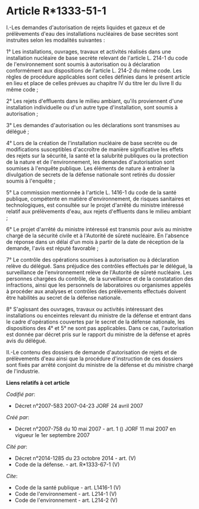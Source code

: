 # Article R*1333-51-1

I.-Les demandes d'autorisation de rejets liquides et gazeux et de prélèvements d'eau des installations nucléaires de base
secrètes sont instruites selon les modalités suivantes : 

1° Les installations, ouvrages, travaux et activités réalisés dans une installation nucléaire de base secrète relevant de
l'article L. 214-1 du code de l'environnement sont soumis à autorisation ou à déclaration conformément aux dispositions de
l'article L. 214-2 du même code. Les règles de procédure applicables sont celles définies dans le présent article en lieu et
place de celles prévues au chapitre IV du titre Ier du livre II du même code ; 

2° Les rejets d'effluents dans le milieu ambiant, qu'ils proviennent d'une installation individuelle ou d'un autre type
d'installation, sont soumis à autorisation ; 

3° Les demandes d'autorisation ou les déclarations sont transmises au délégué ; 

4° Lors de la création de l'installation nucléaire de base secrète ou de modifications susceptibles d'accroître de manière
significative les effets des rejets sur la sécurité, la santé et la salubrité publiques ou la protection de la nature et de
l'environnement, les demandes d'autorisation sont soumises à l'enquête publique. Les éléments de nature à entraîner la
divulgation de secrets de la défense nationale sont retirés du dossier soumis à l'enquête ; 

5° La commission mentionnée à l'article L. 1416-1 du code de la santé publique, compétente en matière d'environnement, de
risques sanitaires et technologiques, est consultée sur le projet d'arrêté du ministre intéressé relatif aux prélèvements
d'eau, aux rejets d'effluents dans le milieu ambiant ; 

6° Le projet d'arrêté du ministre intéressé est transmis pour avis au ministre chargé de la sécurité civile et à l'Autorité
de sûreté nucléaire. En l'absence de réponse dans un délai d'un mois à partir de la date de réception de la demande, l'avis
est réputé favorable ; 

7° Le contrôle des opérations soumises à autorisation ou à déclaration relève du délégué. Sans préjudice des contrôles
effectués par le délégué, la surveillance de l'environnement relève de l'Autorité de sûreté nucléaire. Les personnes chargées
du contrôle, de la surveillance et de la constatation des infractions, ainsi que les personnels de laboratoires ou organismes
appelés à procéder aux analyses et contrôles des prélèvements effectués doivent être habilités au secret de la défense
nationale. 

8° S'agissant des ouvrages, travaux ou activités intéressant des installations ou enceintes relevant du ministre de la
défense et entrant dans le cadre d'opérations couvertes par le secret de la défense nationale, les dispositions des 4° et 5°
ne sont pas applicables. Dans ce cas, l'autorisation est donnée par décret pris sur le rapport du ministre de la défense et
après avis du délégué. 

II.-Le contenu des dossiers de demande d'autorisation de rejets et de prélèvements d'eau ainsi que la procédure d'instruction
de ces dossiers sont fixés par arrêté conjoint du ministre de la défense et du ministre chargé de l'industrie.

**Liens relatifs à cet article**

_Codifié par_:

  - Décret n°2007-583 2007-04-23 JORF 24 avril 2007

_Créé par_:

  - Décret n°2007-758 du 10 mai 2007 - art. 1 () JORF 11 mai 2007 en vigueur le 1er septembre 2007

_Cité par_:

  - Décret n°2014-1285 du 23 octobre 2014 - art. (V)
  - Code de la défense. - art. R*1333-67-1 (V)

_Cite_:

  - Code de la santé publique - art. L1416-1 (V)
  - Code de l'environnement - art. L214-1 (V)
  - Code de l'environnement - art. L214-2 (V)
